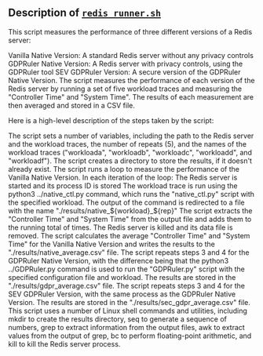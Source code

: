 ## Description of [`redis_runner.sh`](./redis_runner.sh)

This script measures the performance of three different versions of a Redis server:

Vanilla Native Version: A standard Redis server without any privacy controls
GDPRuler Native Version: A Redis server with privacy controls, using the GDPRuler tool
SEV GDPRuler Version: A secure version of the GDPRuler Native Version.
The script measures the performance of each version of the Redis server by running a set of five workload traces and measuring the "Controller Time" and "System Time". The results of each measurement are then averaged and stored in a CSV file.

Here is a high-level description of the steps taken by the script:

The script sets a number of variables, including the path to the Redis server and the workload traces, the number of repeats (5), and the names of the workload traces ("workloada", "workloadb", "workloadc", "workloadd", and "workloadf").
The script creates a directory to store the results, if it doesn't already exist.
The script runs a loop to measure the performance of the Vanilla Native Version. In each iteration of the loop:
The Redis server is started and its process ID is stored
The workload trace is run using the python3 ../native_ctl.py command, which runs the "native_ctl.py" script with the specified workload. The output of the command is redirected to a file with the name "./results/native_${workload}_${rep}"
The script extracts the "Controller Time" and "System Time" from the output file and adds them to the running total of times.
The Redis server is killed and its data file is removed.
The script calculates the average "Controller Time" and "System Time" for the Vanilla Native Version and writes the results to the "./results/native_average.csv" file.
The script repeats steps 3 and 4 for the GDPRuler Native Version, with the difference being that the python3 ../GDPRuler.py command is used to run the "GDPRuler.py" script with the specified configuration file and workload. The results are stored in the "./results/gdpr_average.csv" file.
The script repeats steps 3 and 4 for the SEV GDPRuler Version, with the same process as the GDPRuler Native Version. The results are stored in the "./results/sec_gdpr_average.csv" file.
This script uses a number of Linux shell commands and utilities, including mkdir to create the results directory, seq to generate a sequence of numbers, grep to extract information from the output files, awk to extract values from the output of grep, bc to perform floating-point arithmetic, and kill to kill the Redis server process.